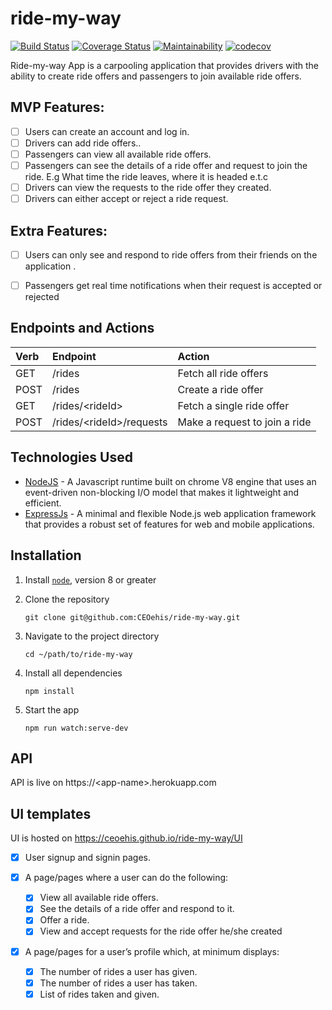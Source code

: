 # ride-my-way

[![Build Status](https://travis-ci.org/CEOehis/ride-my-way.svg?branch=develop)](https://travis-ci.org/CEOehis/ride-my-way)
[![Coverage Status](https://coveralls.io/repos/github/CEOehis/ride-my-way/badge.svg?branch=develop)](https://coveralls.io/github/CEOehis/ride-my-way?branch=develop)
[![Maintainability](https://api.codeclimate.com/v1/badges/12f9a9932f3944857e2c/maintainability)](https://codeclimate.com/github/CEOehis/ride-my-way/maintainability)
[![codecov](https://codecov.io/gh/CEOehis/ride-my-way/branch/develop/graph/badge.svg)](https://codecov.io/gh/CEOehis/ride-my-way)

Ride-my-way App is a carpooling application that provides drivers with the ability to create ride offers
and passengers to join available ride offers.

## MVP Features:

* [ ] Users can create an account and log in.
* [ ] Drivers can add ride offers..
* [ ] Passengers can view all available ride offers.
* [ ] Passengers can see the details of a ride offer and request to join the ride. E.g What time
the ride leaves, where it is headed e.t.c
* [ ] Drivers can view the requests to the ride offer they created.
* [ ] Drivers can either accept or reject a ride request.

## Extra Features:

* [ ] Users can only see and respond to ride offers from their friends on the application .
* [ ] Passengers get real time notifications when their request is accepted or rejected


## Endpoints and Actions
| Verb     | Endpoint                  | Action                         |
| :------- | :------------------------ | :----------------------------- |
| GET      | /rides                    | Fetch all ride offers          |
| POST     | /rides                    | Create a ride offer            |
| GET      | /rides/\<rideId>          | Fetch a single ride offer      |
| POST     | /rides/\<rideId>/requests | Make a request to join a ride  |

## Technologies Used

* [NodeJS](https://nodejs.org/en/) - A Javascript runtime built on chrome V8 engine that uses an event-driven non-blocking I/O model that makes it lightweight and efficient.
* [ExpressJs](https://expressjs.com/) - A minimal and flexible Node.js web application framework that provides a robust set of features for web and mobile applications.

## Installation

1. Install [`node`](https://nodejs.org/en/download/), version 8 or greater

2. Clone the repository

    ```
    git clone git@github.com:CEOehis/ride-my-way.git
    ```

3. Navigate to the project directory

    ```
    cd ~/path/to/ride-my-way
    ```

4. Install all dependencies

    ```
    npm install
    ```
5. Start the app

    ```
    npm run watch:serve-dev
    ```

## API

API is live on https://\<app-name>.herokuapp.com

## UI templates

UI is hosted on https://ceoehis.github.io/ride-my-way/UI

* [x] User signup and signin pages.

* [x] A page/pages where a user can do the following:
  * [x] View all available ride offers.
  * [x] See the details of a ride offer and respond to it.
  * [x] Offer a ride.
  * [x] View and accept requests for the ride offer he/she created
* [x] A page/pages for a user’s profile which, at minimum displays:
  * [x] The number of rides a user has given.
  * [x] The number of rides a user has taken.
  * [x] List of rides taken and given.
